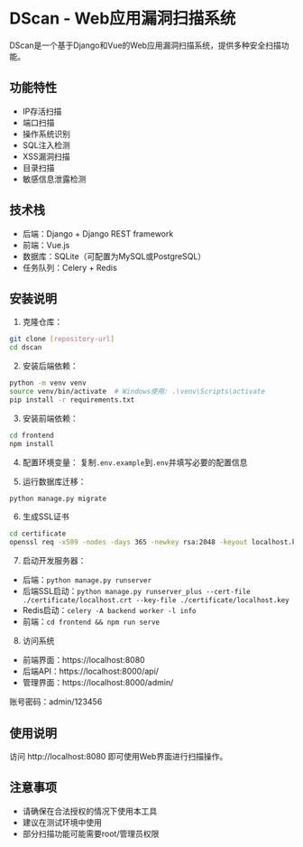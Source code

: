 # DScan - Web应用漏洞扫描系统

DScan是一个基于Django和Vue的Web应用漏洞扫描系统，提供多种安全扫描功能。

## 功能特性

- IP存活扫描
- 端口扫描
- 操作系统识别
- SQL注入检测
- XSS漏洞扫描
- 目录扫描
- 敏感信息泄露检测

## 技术栈

- 后端：Django + Django REST framework
- 前端：Vue.js
- 数据库：SQLite（可配置为MySQL或PostgreSQL）
- 任务队列：Celery + Redis

## 安装说明

1. 克隆仓库：
```bash
git clone [repository-url]
cd dscan
```

2. 安装后端依赖：
```bash
python -m venv venv
source venv/bin/activate  # Windows使用: .\venv\Scripts\activate
pip install -r requirements.txt
```

3. 安装前端依赖：
```bash
cd frontend
npm install
```

4. 配置环境变量：
复制`.env.example`到`.env`并填写必要的配置信息

5. 运行数据库迁移：
```bash
python manage.py migrate
```

6. 生成SSL证书

```bash
cd certificate
openssl req -x509 -nodes -days 365 -newkey rsa:2048 -keyout localhost.key -out localhost.crt
```

7. 启动开发服务器：
- 后端：`python manage.py runserver`
- 后端SSL启动：`python manage.py runserver_plus --cert-file ./certificate/localhost.crt --key-file ./certificate/localhost.key`
- Redis启动：`celery -A backend worker -l info`
- 前端：`cd frontend && npm run serve`

8. 访问系统
- 前端界面：https://localhost:8080
- 后端API：https://localhost:8000/api/
- 管理界面：https://localhost:8000/admin/
  
账号密码：admin/123456

## 使用说明

访问 http://localhost:8080 即可使用Web界面进行扫描操作。

## 注意事项

- 请确保在合法授权的情况下使用本工具
- 建议在测试环境中使用
- 部分扫描功能可能需要root/管理员权限 